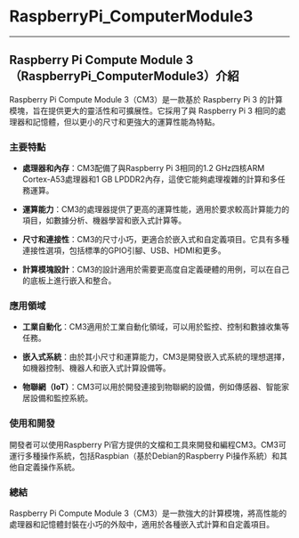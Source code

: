 # RaspberryPi_ComputerModule3
---

## Raspberry Pi Compute Module 3（RaspberryPi_ComputerModule3）介紹

Raspberry Pi Compute Module 3（CM3）是一款基於 Raspberry Pi 3 的計算模塊，旨在提供更大的靈活性和可擴展性。它採用了與 Raspberry Pi 3 相同的處理器和記憶體，但以更小的尺寸和更強大的運算性能為特點。

### 主要特點

- **處理器和內存**：CM3配備了與Raspberry Pi 3相同的1.2 GHz四核ARM Cortex-A53處理器和1 GB LPDDR2內存，這使它能夠處理複雜的計算和多任務運算。

- **運算能力**：CM3的處理器提供了更高的運算性能，適用於要求較高計算能力的項目，如數據分析、機器學習和嵌入式計算等。

- **尺寸和連接性**：CM3的尺寸小巧，更適合於嵌入式和自定義項目。它具有多種連接性選項，包括標準的GPIO引腳、USB、HDMI和更多。

- **計算模塊設計**：CM3的設計適用於需要更高度自定義硬體的用例，可以在自己的底板上進行嵌入和整合。

### 應用領域

- **工業自動化**：CM3適用於工業自動化領域，可以用於監控、控制和數據收集等任務。

- **嵌入式系統**：由於其小尺寸和運算能力，CM3是開發嵌入式系統的理想選擇，如機器控制、機器人和嵌入式計算設備等。

- **物聯網（IoT）**：CM3可以用於開發連接到物聯網的設備，例如傳感器、智能家居設備和監控系統。

### 使用和開發

開發者可以使用Raspberry Pi官方提供的文檔和工具來開發和編程CM3。CM3可運行多種操作系統，包括Raspbian（基於Debian的Raspberry Pi操作系統）和其他自定義操作系統。

### 總結

Raspberry Pi Compute Module 3（CM3）是一款強大的計算模塊，將高性能的處理器和記憶體封裝在小巧的外殼中，適用於各種嵌入式計算和自定義項目。
